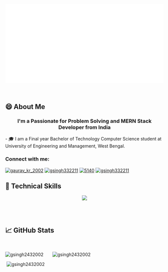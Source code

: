 <p align="center">
  <img src="https://github.com/GSingh2432002/GSingh2432002/blob/main/header.svg" alt="my banner"></a>
</p>

<br>

## 😄 About Me
<h3 align="center">I'm a Passionate for Problem Solving and MERN Stack Developer from India</h3>
- 🎓 I am a Final year Bachelor of Technology Computer Science student at University of Engineering and Management, West Bengal.

<br>


<h3 align="left">Connect with me:</h3>
<p align="left">
<a href="https://twitter.com/gaurav_kr_2002" target="blank"><img align="center" src="https://raw.githubusercontent.com/rahuldkjain/github-profile-readme-generator/master/src/images/icons/Social/twitter.svg" alt="gaurav_kr_2002" height="30" width="40" /></a>
<a href="https://www.leetcode.com/gsingh332211" target="blank"><img align="center" src="https://raw.githubusercontent.com/rahuldkjain/github-profile-readme-generator/master/src/images/icons/Social/leet-code.svg" alt="gsingh332211" height="30" width="40" /></a>
<a href="https://discord.gg/5140" target="blank"><img align="center" src="https://raw.githubusercontent.com/rahuldkjain/github-profile-readme-generator/master/src/images/icons/Social/discord.svg" alt="5140" height="30" width="40" /></a>
<a href="https://www.hackerrank.com/gsingh332211" target="blank"><img align="center" src="https://raw.githubusercontent.com/rahuldkjain/github-profile-readme-generator/master/src/images/icons/Social/hackerrank.svg" alt="gsingh332211" height="30" width="40" /></a>
</p>

## 💼 Technical Skills

<p align="center">
  <a href="https://skillicons.dev">
    <img src="https://skillicons.dev/icons?i=js,py,opencv,java,html,css,bootstrap,tailwind,react,redux,express,mongodb,mysql,sqlite,nodejs,bash,linux,postman,git,github,eclipse,vscode" />
  </a>
</p>

<br>

<br>

## 📈 GitHub Stats 
<br>
<div class="footer-section">
<p><img display="flex" flex-direction="column" width="150px" align="left" src="https://github-readme-stats.vercel.app/api?username=gsingh2432002&show_icons=true&locale=en&layout=compact" alt="gsingh2432002" /></p>

<p><img display="flex" flex-direction="column" width="150px" align="" src="https://github-readme-stats.vercel.app/api/top-langs?username=gsingh2432002&show_icons=true&locale=en&layout=compact" alt="gsingh2432002" /></p>

<p>&nbsp;<img display="flex" flex-direction="column" width="150px" align="" src="https://github-readme-streak-stats.herokuapp.com/?user=gsingh2432002&" alt="gsingh2432002" /></p>
</div>


